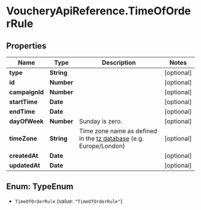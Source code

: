# VoucheryApiReference.TimeOfOrderRule

## Properties
Name | Type | Description | Notes
------------ | ------------- | ------------- | -------------
**type** | **String** |  | [optional] 
**id** | **Number** |  | [optional] 
**campaignId** | **Number** |  | [optional] 
**startTime** | **Date** |  | [optional] 
**endTime** | **Date** |  | [optional] 
**dayOfWeek** | **Number** | Sunday is zero. | [optional] 
**timeZone** | **String** | Time zone name as defined in the [tz database](http://www.iana.org/time-zones) (e.g. Europe/London) | [optional] 
**createdAt** | **Date** |  | [optional] 
**updatedAt** | **Date** |  | [optional] 


<a name="TypeEnum"></a>
## Enum: TypeEnum


* `TimeOfOrderRule` (value: `"TimeOfOrderRule"`)




